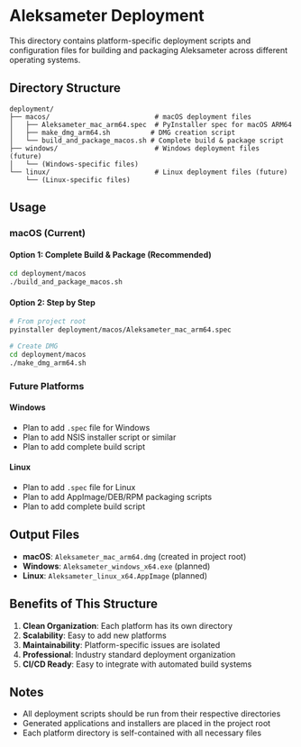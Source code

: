 # Aleksameter Deployment

This directory contains platform-specific deployment scripts and configuration files for building and packaging Aleksameter across different operating systems.

## Directory Structure

```
deployment/
├── macos/                          # macOS deployment files
│   ├── Aleksameter_mac_arm64.spec  # PyInstaller spec for macOS ARM64
│   ├── make_dmg_arm64.sh          # DMG creation script
│   └── build_and_package_macos.sh # Complete build & package script
├── windows/                        # Windows deployment files (future)
│   └── (Windows-specific files)
└── linux/                          # Linux deployment files (future)
    └── (Linux-specific files)
```

## Usage

### macOS (Current)

#### Option 1: Complete Build & Package (Recommended)
```bash
cd deployment/macos
./build_and_package_macos.sh
```

#### Option 2: Step by Step
```bash
# From project root
pyinstaller deployment/macos/Aleksameter_mac_arm64.spec

# Create DMG
cd deployment/macos
./make_dmg_arm64.sh
```

### Future Platforms

#### Windows
- Plan to add `.spec` file for Windows
- Plan to add NSIS installer script or similar
- Plan to add complete build script

#### Linux
- Plan to add `.spec` file for Linux
- Plan to add AppImage/DEB/RPM packaging scripts
- Plan to add complete build script

## Output Files

- **macOS**: `Aleksameter_mac_arm64.dmg` (created in project root)
- **Windows**: `Aleksameter_windows_x64.exe` (planned)
- **Linux**: `Aleksameter_linux_x64.AppImage` (planned)

## Benefits of This Structure

1. **Clean Organization**: Each platform has its own directory
2. **Scalability**: Easy to add new platforms
3. **Maintainability**: Platform-specific issues are isolated
4. **Professional**: Industry standard deployment organization
5. **CI/CD Ready**: Easy to integrate with automated build systems

## Notes

- All deployment scripts should be run from their respective directories
- Generated applications and installers are placed in the project root
- Each platform directory is self-contained with all necessary files 